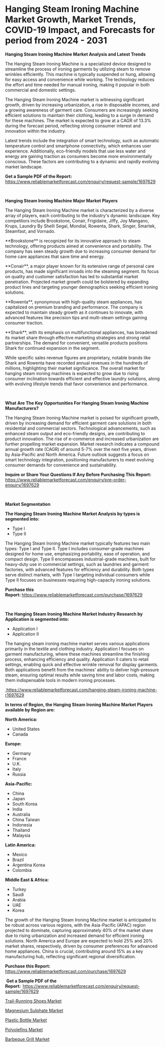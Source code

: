 <p><h1>Hanging Steam Ironing Machine Market Growth, Market Trends, COVID-19 Impact, and Forecasts for period from 2024 - 2031</h1></p><p><strong>Hanging Steam Ironing Machine Market Analysis and Latest Trends</strong></p>
<p><p>The Hanging Steam Ironing Machine is a specialized device designed to streamline the process of ironing garments by utilizing steam to remove wrinkles efficiently. This machine is typically suspended or hung, allowing for easy access and convenience while working. The technology reduces the effort and time needed for manual ironing, making it popular in both commercial and domestic settings.</p><p>The Hanging Steam Ironing Machine market is witnessing significant growth, driven by increasing urbanization, a rise in disposable incomes, and a growing awareness of garment care. Consumers are increasingly seeking efficient solutions to maintain their clothing, leading to a surge in demand for these machines. The market is expected to grow at a CAGR of 13.3% during the forecast period, reflecting strong consumer interest and innovation within the industry. </p><p>Latest trends include the integration of smart technology, such as automatic temperature control and smartphone connectivity, which enhances user experience. Additionally, eco-friendly models that use less water and energy are gaining traction as consumers become more environmentally conscious. These factors are contributing to a dynamic and rapidly evolving market landscape.</p></p>
<p><strong>Get a Sample PDF of the Report:&nbsp;</strong> <a href="https://www.reliablemarketforecast.com/enquiry/request-sample/1697629?utm_campaign=1134&utm_medium=2&utm_source=Github&utm_content=ia&utm_term=12122024&utm_id=hanging-steam-ironing-machine">https://www.reliablemarketforecast.com/enquiry/request-sample/1697629</a></p>
<p>&nbsp;</p>
<p><strong>Hanging Steam Ironing Machine Major Market Players</strong></p>
<p><p>The Hanging Steam Ironing Machine market is characterized by a diverse array of players, each contributing to the industry's dynamic landscape. Key competitors include Brookstone, Conair, Frigidaire, Jiffy, Joy Mangano, Krups, Laundry By Shelli Segal, Mondial, Rowenta, Shark, Singer, Smartek, Steamfast, and Vornado. </p><p>**Brookstone** is recognized for its innovative approach to steam technology, offering products aimed at convenience and portability. The company has seen steady growth due to increasing consumer demand for home care appliances that save time and energy.</p><p>**Conair**, a major player known for its extensive range of personal care products, has made significant inroads into the steaming segment. Its focus on quality and customer satisfaction has led to substantial market penetration. Projected market growth could be bolstered by expanding product lines and targeting younger demographics seeking efficient ironing solutions.</p><p>**Rowenta**, synonymous with high-quality steam appliances, has capitalized on premium branding and performance. The company is expected to maintain steady growth as it continues to innovate, with advanced features like precision tips and multi-steam settings gaining consumer traction.</p><p>**Shark**, with its emphasis on multifunctional appliances, has broadened its market share through effective marketing strategies and strong retail partnerships. The demand for convenient, versatile products positions Shark for continued expansion in the segment.</p><p>While specific sales revenue figures are proprietary, notable brands like Shark and Rowenta have recorded annual revenues in the hundreds of millions, highlighting their market significance. The overall market for hanging steam ironing machines is expected to grow due to rising consumer inclination towards efficient and effective laundry solutions, along with evolving lifestyle trends that favor convenience and performance.</p></p>
<p>&nbsp;</p>
<p><strong>What Are The Key Opportunities For Hanging Steam Ironing Machine Manufacturers?</strong></p>
<p><p>The Hanging Steam Ironing Machine market is poised for significant growth, driven by increasing demand for efficient garment care solutions in both residential and commercial sectors. Technological advancements, such as enhanced steam output and eco-friendly designs, are contributing to product innovation. The rise of e-commerce and increased urbanization are further propelling market expansion. Market research indicates a compound annual growth rate (CAGR) of around 5-7% over the next five years, driven by Asia-Pacific and North America. Future outlook suggests a focus on smart technology integration, positioning manufacturers to meet evolving consumer demands for convenience and sustainability.</p></p>
<p><strong>Inquire or Share Your Questions If Any Before Purchasing This Report:</strong> <a href="https://www.reliablemarketforecast.com/enquiry/pre-order-enquiry/1697629?utm_campaign=1134&utm_medium=2&utm_source=Github&utm_content=ia&utm_term=12122024&utm_id=hanging-steam-ironing-machine">https://www.reliablemarketforecast.com/enquiry/pre-order-enquiry/1697629</a></p>
<p>&nbsp;</p>
<p><strong>Market Segmentation</strong></p>
<p><strong>The Hanging Steam Ironing Machine Market Analysis by types is segmented into:</strong></p>
<p><ul><li>Type I</li><li>Type II</li></ul></p>
<p><p>The Hanging Steam Ironing Machine market typically features two main types: Type I and Type II. Type I includes consumer-grade machines designed for home use, emphasizing portability, ease of operation, and compact design. Type II encompasses industrial-grade machines, built for heavy-duty use in commercial settings, such as laundries and garment factories, with advanced features for efficiency and durability. Both types serve distinct markets, with Type I targeting individual consumers while Type II focuses on businesses requiring high-capacity ironing solutions.</p></p>
<p><strong>Purchase this Report:&nbsp;</strong><a href="https://www.reliablemarketforecast.com/purchase/1697629?utm_campaign=1134&utm_medium=2&utm_source=Github&utm_content=ia&utm_term=12122024&utm_id=hanging-steam-ironing-machine">https://www.reliablemarketforecast.com/purchase/1697629</a></p>
<p>&nbsp;</p>
<p><strong>The Hanging Steam Ironing Machine Market Industry Research by Application is segmented into:</strong></p>
<p><ul><li>Application I</li><li>Application II</li></ul></p>
<p><p>The hanging steam ironing machine market serves various applications primarily in the textile and clothing industry. Application I focuses on garment manufacturing, where these machines streamline the finishing process, enhancing efficiency and quality. Application II caters to retail settings, enabling quick and effective wrinkle removal for display garments. Both applications benefit from the machines’ ability to deliver high-pressure steam, ensuring optimal results while saving time and labor costs, making them indispensable tools in modern ironing processes.</p></p>
<p><a href="https://www.reliablemarketforecast.com/hanging-steam-ironing-machine-r1697629?utm_campaign=1134&utm_medium=2&utm_source=Github&utm_content=ia&utm_term=12122024&utm_id=hanging-steam-ironing-machine">&nbsp;https://www.reliablemarketforecast.com/hanging-steam-ironing-machine-r1697629</a></p>
<p><strong>In terms of Region, the Hanging Steam Ironing Machine Market Players available by Region are:</strong></p>
<p>
    <p> <strong> North America: </strong>
        <ul>
            <li>United States</li>
            <li>Canada</li>
        </ul>
        </p> 
    <p> <strong> Europe: </strong>
        <ul>
            <li>Germany</li>
            <li>France</li>
            <li>U.K.</li>
            <li>Italy</li>
            <li>Russia</li>
        </ul>
        </p> 
    <p> <strong> Asia-Pacific: </strong>
        <ul>
            <li>China</li>
            <li>Japan</li>
            <li>South Korea</li>
            <li>India</li>
            <li>Australia</li>
            <li>China Taiwan</li>
            <li>Indonesia</li>
            <li>Thailand</li>
            <li>Malaysia</li>
        </ul>
        </p> 
    <p> <strong> Latin America: </strong>
        <ul>
            <li>Mexico</li>
            <li>Brazil</li>
            <li>Argentina Korea</li>
            <li>Colombia</li>
        </ul>
        </p> 
    <p> <strong> Middle East & Africa: </strong>
        <ul>
            <li>Turkey</li>
            <li>Saudi</li>
            <li>Arabia</li>
            <li>UAE</li>
            <li>Korea</li>
        </ul>
    </p>
    </p>
<p><p>The growth of the Hanging Steam Ironing Machine market is anticipated to be robust across various regions, with the Asia-Pacific (APAC) region projected to dominate, capturing approximately 40% of the market share due to rising urbanization and increased demand for efficient ironing solutions. North America and Europe are expected to hold 25% and 20% market shares, respectively, driven by consumer preferences for advanced home appliances. China is crucial, contributing around 15% as a key manufacturing hub, reflecting significant regional diversification.</p></p>
<p><strong>Purchase this Report: </strong><a href="https://www.reliablemarketforecast.com/purchase/1697629?utm_campaign=1134&utm_medium=2&utm_source=Github&utm_content=ia&utm_term=12122024&utm_id=hanging-steam-ironing-machine">https://www.reliablemarketforecast.com/purchase/1697629</a></p>
<p>&nbsp;<strong>Get a Sample PDF of the Report:&nbsp;&nbsp;</strong><a href="https://www.reliablemarketforecast.com/enquiry/request-sample/1697629?utm_campaign=1134&utm_medium=2&utm_source=Github&utm_content=ia&utm_term=12122024&utm_id=hanging-steam-ironing-machine">https://www.reliablemarketforecast.com/enquiry/request-sample/1697629</a></p>
<p><strong></strong></p>
<p><p><a href="https://github.com/BryceTownsendr/Market-Research-Report-List-7/blob/main/trail-running-shoes-market.md?utm_campaign=1134&utm_medium=2&utm_source=Github&utm_content=ia&utm_term=12122024&utm_id=hanging-steam-ironing-machine">Trail-Running Shoes Market</a></p><p><a href="https://www.linkedin.com/pulse/future-trends-magnesium-sulphate-market-2024-2031-size-lqvde?utm_campaign=1134&utm_medium=2&utm_source=Github&utm_content=ia&utm_term=12122024&utm_id=hanging-steam-ironing-machine">Magnesium Sulphate Market</a></p><p><a href="https://www.linkedin.com/pulse/p-factrackr-ho6he?utm_campaign=1134&utm_medium=2&utm_source=Github&utm_content=ia&utm_term=12122024&utm_id=hanging-steam-ironing-machine">Plastic Bottle Market</a></p><p><a href="https://www.linkedin.com/pulse/p-factrackr-ho6he?utm_campaign=1134&utm_medium=2&utm_source=Github&utm_content=ia&utm_term=12122024&utm_id=hanging-steam-ironing-machine">Polyolefins Market</a></p><p><a href="https://www.linkedin.com/pulse/rev-athenaur-okk4f?utm_campaign=1134&utm_medium=2&utm_source=Github&utm_content=ia&utm_term=12122024&utm_id=hanging-steam-ironing-machine">Barbeque Grill Market</a></p></p>